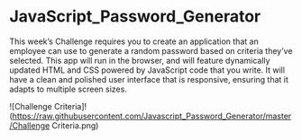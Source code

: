 # JavaScript_Password_Generator
This week’s Challenge requires you to create an application that an employee can use to generate a random password based on criteria they’ve selected. This app will run in the browser, and will feature dynamically updated HTML and CSS powered by JavaScript code that you write. It will have a clean and polished user interface that is responsive, ensuring that it adapts to multiple screen sizes.

![Challenge Criteria]!(https://raw.githubusercontent.com/Javascript_Password_Generator/master/Challenge Criteria.png)


